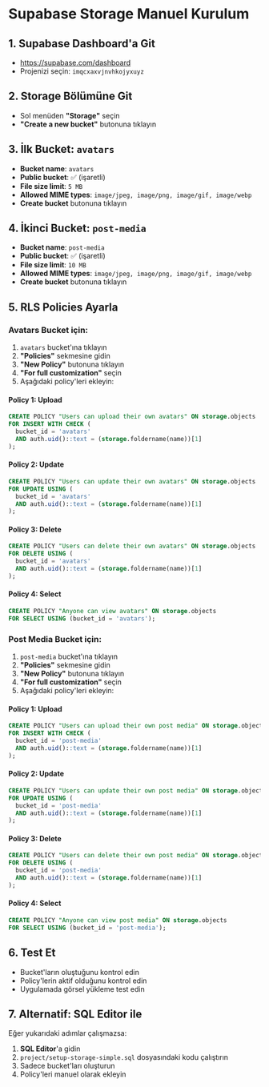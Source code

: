 # Supabase Storage Manuel Kurulum

## 1. Supabase Dashboard'a Git
- https://supabase.com/dashboard
- Projenizi seçin: `imqcxaxvjnvhkojyxuyz`

## 2. Storage Bölümüne Git
- Sol menüden **"Storage"** seçin
- **"Create a new bucket"** butonuna tıklayın

## 3. İlk Bucket: `avatars`
- **Bucket name**: `avatars`
- **Public bucket**: ✅ (işaretli)
- **File size limit**: `5 MB`
- **Allowed MIME types**: `image/jpeg, image/png, image/gif, image/webp`
- **Create bucket** butonuna tıklayın

## 4. İkinci Bucket: `post-media`
- **Bucket name**: `post-media`
- **Public bucket**: ✅ (işaretli)
- **File size limit**: `10 MB`
- **Allowed MIME types**: `image/jpeg, image/png, image/gif, image/webp`
- **Create bucket** butonuna tıklayın

## 5. RLS Policies Ayarla

### Avatars Bucket için:
1. `avatars` bucket'ına tıklayın
2. **"Policies"** sekmesine gidin
3. **"New Policy"** butonuna tıklayın
4. **"For full customization"** seçin
5. Aşağıdaki policy'leri ekleyin:

#### Policy 1: Upload
```sql
CREATE POLICY "Users can upload their own avatars" ON storage.objects
FOR INSERT WITH CHECK (
  bucket_id = 'avatars' 
  AND auth.uid()::text = (storage.foldername(name))[1]
);
```

#### Policy 2: Update
```sql
CREATE POLICY "Users can update their own avatars" ON storage.objects
FOR UPDATE USING (
  bucket_id = 'avatars' 
  AND auth.uid()::text = (storage.foldername(name))[1]
);
```

#### Policy 3: Delete
```sql
CREATE POLICY "Users can delete their own avatars" ON storage.objects
FOR DELETE USING (
  bucket_id = 'avatars' 
  AND auth.uid()::text = (storage.foldername(name))[1]
);
```

#### Policy 4: Select
```sql
CREATE POLICY "Anyone can view avatars" ON storage.objects
FOR SELECT USING (bucket_id = 'avatars');
```

### Post Media Bucket için:
1. `post-media` bucket'ına tıklayın
2. **"Policies"** sekmesine gidin
3. **"New Policy"** butonuna tıklayın
4. **"For full customization"** seçin
5. Aşağıdaki policy'leri ekleyin:

#### Policy 1: Upload
```sql
CREATE POLICY "Users can upload their own post media" ON storage.objects
FOR INSERT WITH CHECK (
  bucket_id = 'post-media' 
  AND auth.uid()::text = (storage.foldername(name))[1]
);
```

#### Policy 2: Update
```sql
CREATE POLICY "Users can update their own post media" ON storage.objects
FOR UPDATE USING (
  bucket_id = 'post-media' 
  AND auth.uid()::text = (storage.foldername(name))[1]
);
```

#### Policy 3: Delete
```sql
CREATE POLICY "Users can delete their own post media" ON storage.objects
FOR DELETE USING (
  bucket_id = 'post-media' 
  AND auth.uid()::text = (storage.foldername(name))[1]
);
```

#### Policy 4: Select
```sql
CREATE POLICY "Anyone can view post media" ON storage.objects
FOR SELECT USING (bucket_id = 'post-media');
```

## 6. Test Et
- Bucket'ların oluştuğunu kontrol edin
- Policy'lerin aktif olduğunu kontrol edin
- Uygulamada görsel yükleme test edin

## 7. Alternatif: SQL Editor ile
Eğer yukarıdaki adımlar çalışmazsa:

1. **SQL Editor**'a gidin
2. `project/setup-storage-simple.sql` dosyasındaki kodu çalıştırın
3. Sadece bucket'ları oluşturun
4. Policy'leri manuel olarak ekleyin
